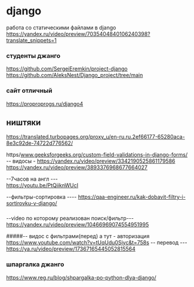 # django

работа со статическими файлами в django
https://yandex.ru/video/preview/7035404840106240398?translate_snippets=1

### студенты джанго
https://github.com/SergeiEremkin/project-django<br>
https://github.com/AleksNest/Django_project/tree/main

### сайт отличный
https://proproprogs.ru/django4

## ништяки
https://translated.turbopages.org/proxy_u/en-ru.ru.2ef66177-65280aca-8e3c92de-74722d776562/

https/www.geeksforgeeks.org/custom-field-validations-in-django-forms/<br>
-- видосы - 
https://yandex.ru/video/preview/3342190525861179586<br>
https://yandex.ru/video/preview/3893376968677664027<br>

--7часов на англ ---<br>
https://youtu.be/PtQiiknWUcI

--фильтры-сортировка ----
https://qaa-engineer.ru/kak-dobavit-filtry-i-sortirovku-v-django/<br>

###
--video по которому реализован поиск/фильтр---
https://yandex.ru/video/preview/10466969074554951995

#####-- видос с фильтрами(перед) а тут - авторизация 
https://www.youtube.com/watch?v=tUqUdu0Sjyc&t=758s
-- перевод --- https://ya.ru/video/preview/17367165445052815564
### шпаргалка джанго
https://www.reg.ru/blog/shpargalka-po-python-dlya-django/



